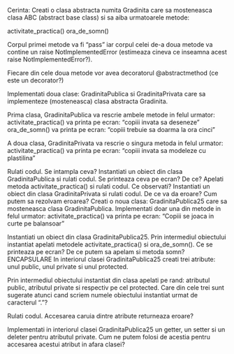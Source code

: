 Cerinta:
Creati o clasa abstracta numita Gradinita care sa mosteneasca clasa ABC (abstract base class) si sa aiba urmatoarele metode:

activitate_practica()
ora_de_somn()

Corpul primei metode va fi “pass” iar corpul celei de-a doua metode va contine un raise NotImplementedError (estimeaza cineva ce inseamna acest raise NotImplementedError?). 

Fiecare din cele doua metode vor avea decoratorul @abstractmethod (ce este un decorator?)

Implementati doua clase: GradinitaPublica si GradinitaPrivata care sa implementeze (mosteneasca) clasa abstracta Gradinita. 

Prima clasa, GradinitaPublica va rescrie ambele metode in felul urmator:
activitate_practica() va printa pe ecran: “copiii invata sa deseneze”
ora_de_somn() va printa pe ecran: “copiii trebuie sa doarma la ora cinci”

A doua clasa, GradinitaPrivata va rescrie o singura metoda in felul urmator:
activitate_practica() va printa pe ecran: “copiii invata sa modeleze cu plastilina”

Rulati codul. Se intampla ceva? 
Instantiati un obiect din clasa GradinitaPublica si rulati codul. Se printeaza ceva pe ecran? De ce? 
Apelati metoda activitate_practica() si rulati codul. Ce observati? 
Instantiati un obiect din clasa GradinitaPrivata si rulati codul. De ce va da eroare? Cum putem sa rezolvam eroarea?
Creati o noua clasa: GradinitaPublica25 care sa mosteneasca clasa GradinitaPublica. 
Implementati doar una din metode in felul urmator:
activitate_practica() va printa pe ecran: “Copiii se joaca in curte pe balansoar”

Instantiati un obiect din clasa GradinitaPublica25.
Prin intermediul obiectului instantiat apelati metodele activitate_practica() si ora_de_somn(). 
Ce se printeaza pe ecran? De ce putem sa apelam si metoda somn? 
ENCAPSULARE
In interiorul clasei GradinitaPublica25 creati trei atribute: unul public, unul private si unul protected. 



Prin intermediul obiectului instantiat din clasa apelati pe rand: atributul public, atributul private si respectiv pe cel protected. Care din cele trei sunt sugerate atunci cand scriem numele obiectului instantiat urmat de caracterul “.”?



Rulati codul. Accesarea caruia dintre atribute returneaza eroare?



Implementati in interiorul clasei GradinitaPublica25 un getter, un setter si un deleter pentru atributul private. Cum ne putem folosi de acestia pentru accesarea acestui atribut in afara clasei?
